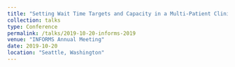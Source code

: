 ```yaml
---
title: "Setting Wait Time Targets and Capacity in a Multi-Patient Clinical Setting: An Inverse Optimization Approach"
collection: talks
type: Conference
permalink: /talks/2019-10-20-informs-2019
venue: "INFORMS Annual Meeting"
date: 2019-10-20
location: "Seattle, Washington"
---
```


